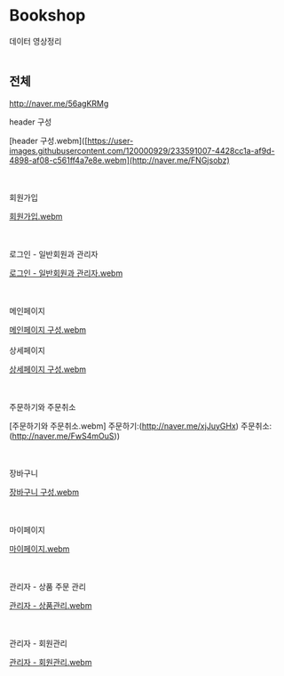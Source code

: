 # Bookshop
데이터 영상정리<br><br>
## 전체
http://naver.me/56agKRMg

 header 구성
 
 [header 구성.webm]([https://user-images.githubusercontent.com/120000929/233591007-4428cc1a-af9d-4898-af08-c561ff4a7e8e.webm](http://naver.me/FNGjsobz)
 
 <br><br>회원가입
 
 [회원가입.webm](http://naver.me/FsqEiNsw)
 
 <br><br>로그인 - 일반회원과 관리자
 
 [로그인 - 일반회원과 관리자.webm](http://naver.me/GvdUt67m)
 
 <br><br>메인페이지
 
 [메인페이지 구성.webm](http://naver.me/5SyR05uC)
 <br><br>상세페이지
 
[상세페이지 구성.webm](http://naver.me/FcuZWyZP)

<br><br>주문하기와 주문취소

[주문하기와 주문취소.webm]
주문하기:(http://naver.me/xjJuyGHx)
주문취소:(http://naver.me/FwS4mOuS))

<br><br>장바구니

[장바구니 구성.webm](http://naver.me/5CrD2Ha4)

<br><br>마이페이지

[마이페이지.webm](http://naver.me/F8bqIqx3)

<br><br>관리자 - 상품 주문 관리

[관리자 - 상품관리.webm](http://naver.me/FvF3I3r2)

<br><br>관리자 - 회원관리

[관리자 - 회원관리.webm](http://naver.me/xvtWeRx4)



 
